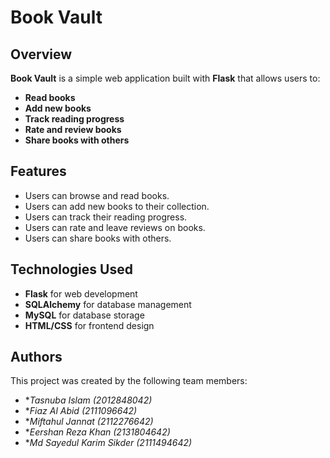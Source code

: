 # Book Vault

## Overview

**Book Vault** is a simple web application built with **Flask** that allows users to:
- **Read books**
- **Add new books**
- **Track reading progress**
- **Rate and review books**
- **Share books with others**

## Features

- Users can browse and read books.
- Users can add new books to their collection.
- Users can track their reading progress.
- Users can rate and leave reviews on books.
- Users can share books with others.

## Technologies Used

- **Flask** for web development
- **SQLAlchemy** for database management
- **MySQL** for database storage
- **HTML/CSS** for frontend design

## Authors
This project was created by the following team members:

- **Tasnuba Islam (2012848042)*
- **Fiaz Al Abid (2111096642)*
- **Miftahul Jannat (2112276642)*
- **Eershan Reza Khan (2131804642)*
- **Md Sayedul Karim Sikder (2111494642)*
